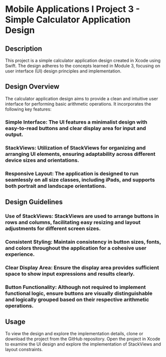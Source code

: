 # Mobile Applications I Project 3 - Simple Calculator Application Design

## Description

This project is a simple calculator application design created in Xcode using Swift. The design adheres to the concepts learned in Module 3, focusing on user interface (UI) design principles and implementation.

## Design Overview

The calculator application design aims to provide a clean and intuitive user interface for performing basic arithmetic operations. It incorporates the following key features:

### Simple Interface: The UI features a minimalist design with easy-to-read buttons and clear display area for input and output.
### StackViews: Utilization of StackViews for organizing and arranging UI elements, ensuring adaptability across different device sizes and orientations.
### Responsive Layout: The application is designed to run seamlessly on all size classes, including iPads, and supports both portrait and landscape orientations.

## Design Guidelines

### Use of StackViews: StackViews are used to arrange buttons in rows and columns, facilitating easy resizing and layout adjustments for different screen sizes.
### Consistent Styling: Maintain consistency in button sizes, fonts, and colors throughout the application for a cohesive user experience.
### Clear Display Area: Ensure the display area provides sufficient space to show input expressions and results clearly.
### Button Functionality: Although not required to implement functional logic, ensure buttons are visually distinguishable and logically grouped based on their respective arithmetic operations.


## Usage

To view the design and explore the implementation details, clone or download the project from the GitHub repository. Open the project in Xcode to examine the UI design and explore the implementation of StackViews and layout constraints.
